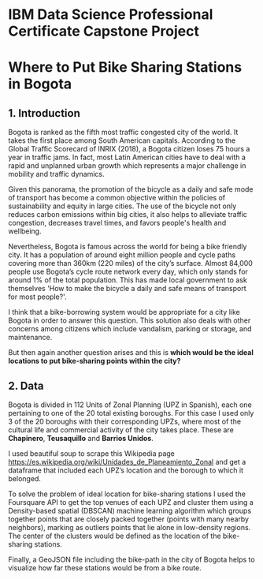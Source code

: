 # IBM Data Science Professional Certificate Capstone Project
# Where to Put Bike Sharing Stations in Bogota

## 1. Introduction
Bogota is ranked as the fifth most traffic congested city of the world. It takes the first place among South American capitals. According to the Global Traffic Scorecard of INRIX (2018), a Bogota citizen loses 75 hours a year in traffic jams. In fact, most Latin American cities have to deal with a rapid and unplanned urban growth which represents a major challenge in mobility and traffic dynamics.

Given this panorama, the promotion of the bicycle as a daily and safe mode of transport has become a common objective within the policies of sustainability and equity in large cities. The use of the bicycle not only reduces carbon emissions within big cities, it also helps to alleviate traffic congestion, decreases travel times, and favors people's health and wellbeing.

Nevertheless, Bogota is famous across the world for being a bike friendly city. It has a population of around eight million people and cycle paths covering more than 360km (220 miles) of the city’s surface. Almost 84,000 people use Bogota’s cycle route network every day, which only stands for around 1% of the total population. This has made local government to ask themselves 'How to make the bicycle a daily and safe means of transport for most people?'.

I think that a bike-borrowing system would be appropriate for a city like Bogota in order to answer this question. This solution also deals with other concerns among citizens which include vandalism, parking or storage, and maintenance. 

But then again another question arises and this is **which would be the ideal locations to put bike-sharing points within the city?**

## 2. Data

Bogota is divided in 112 Units of Zonal Planning (UPZ in Spanish), each one pertaining to one of the 20 total existing boroughs. For this case I used only 3 of the 20 boroughs with their corresponding UPZs, where most of the cultural life and commercial activity of the city takes place. These are **Chapinero**, **Teusaquillo** and **Barrios Unidos**.

I used beautiful soup to scrape this Wikipedia page https://es.wikipedia.org/wiki/Unidades_de_Planeamiento_Zonal and get a dataframe that included each UPZ’s location and the borough to which it belonged.

To solve the problem of ideal location for bike-sharing stations I used the Foursquare API to get the top venues of each UPZ and cluster them using a Density-based spatial (DBSCAN) machine learning algorithm which groups together points that are closely packed together (points with many nearby neighbors), marking as outliers points that lie alone in low-density regions. The center of the clusters would be defined as the location of the bike-sharing stations.

Finally, a GeoJSON file including the bike-path in the city of Bogota helps to visualize how far these stations would be from a bike route.

